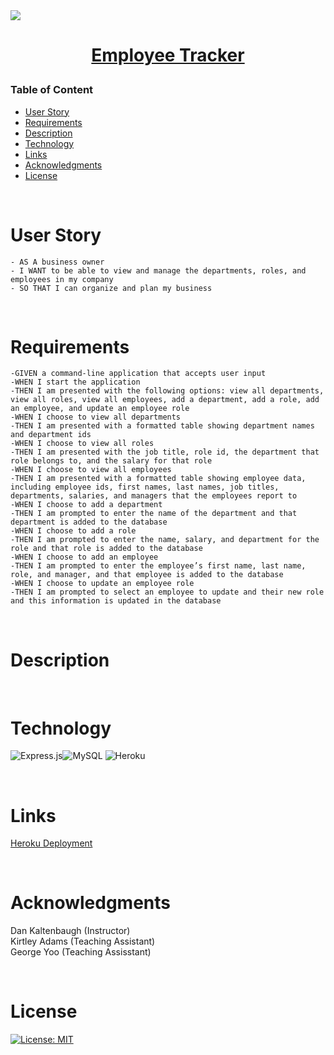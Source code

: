<img src="https://www.acquisition-international.com/wp-content/webp-express/webp-images/doc-root/wp-content/uploads/2021/01/employee-tracking.jpg.webp">

<h1 align="center">

[Employee Tracker](https://emptrackr.herokuapp.com/)

</h1>

### Table of Content

- [User Story](#user-story)
- [Requirements](#Requirements)
- [Description](#Description)
- [Technology](#Technology)
- [Links](#Links)
- [Acknowledgments](#Acknowledgments)
- [License](#license)

<p>&nbsp;</p>

# User Story

    - AS A business owner
    - I WANT to be able to view and manage the departments, roles, and employees in my company
    - SO THAT I can organize and plan my business

<p>&nbsp;</p>

# Requirements

    -GIVEN a command-line application that accepts user input
    -WHEN I start the application
    -THEN I am presented with the following options: view all departments, view all roles, view all employees, add a department, add a role, add an employee, and update an employee role
    -WHEN I choose to view all departments
    -THEN I am presented with a formatted table showing department names and department ids
    -WHEN I choose to view all roles
    -THEN I am presented with the job title, role id, the department that role belongs to, and the salary for that role
    -WHEN I choose to view all employees
    -THEN I am presented with a formatted table showing employee data, including employee ids, first names, last names, job titles, departments, salaries, and managers that the employees report to
    -WHEN I choose to add a department
    -THEN I am prompted to enter the name of the department and that department is added to the database
    -WHEN I choose to add a role
    -THEN I am prompted to enter the name, salary, and department for the role and that role is added to the database
    -WHEN I choose to add an employee
    -THEN I am prompted to enter the employee’s first name, last name, role, and manager, and that employee is added to the database
    -WHEN I choose to update an employee role
    -THEN I am prompted to select an employee to update and their new role and this information is updated in the database

<p>&nbsp;</p>

# Description

<p>&nbsp;</p>

# Technology

![Express.js](https://img.shields.io/badge/express.js-%23404d59.svg?style=for-the-badge&logo=express&logoColor=%2361DAFB)![MySQL](https://img.shields.io/badge/mysql-%2300f.svg?style=for-the-badge&logo=mysql&logoColor=white) ![Heroku](https://img.shields.io/badge/heroku-%23430098.svg?style=for-the-badge&logo=heroku&logoColor=white)

<p>&nbsp;</p>

# Links

[Heroku Deployment](https://emptrackr.herokuapp.com/)

<p>&nbsp;</p>

# Acknowledgments

Dan Kaltenbaugh (Instructor)<br>
Kirtley Adams (Teaching Assistant) <br>
George Yoo (Teaching Assisstant)

<p>&nbsp;</p>

# License

[![License: MIT](https://img.shields.io/badge/License-MIT-yellow.svg)](https://opensource.org/licenses/MIT)
